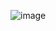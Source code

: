 ![image](https://user-images.githubusercontent.com/81234139/170331141-a32d3c09-714f-4d4c-b6e9-93c6e5ef7b38.png)
